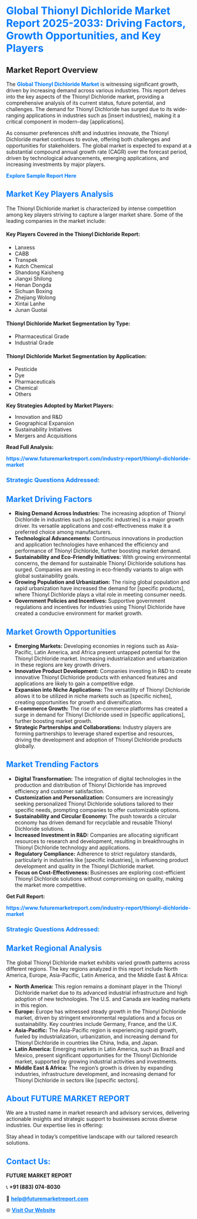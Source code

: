 <h1 style="color: #007BFF;">Global Thionyl Dichloride Market Report 2025-2033: Driving Factors, Growth Opportunities, and Key Players</h1>

<section id="overview">
<h2>Market Report Overview</h2>
<p>The <a href="https://www.futuremarketreport.com/industry-report/thionyl-dichloride-market" style="color: #007BFF; text-decoration: none;"><strong>Global Thionyl Dichloride Market</strong></a> is witnessing significant growth, driven by increasing demand across various industries. This report delves into the key aspects of the Thionyl Dichloride market, providing a comprehensive analysis of its current status, future potential, and challenges. The demand for Thionyl Dichloride has surged due to its wide-ranging applications in industries such as [insert industries], making it a critical component in modern-day [applications].</p>
<p>As consumer preferences shift and industries innovate, the Thionyl Dichloride market continues to evolve, offering both challenges and opportunities for stakeholders. The global market is expected to expand at a substantial compound annual growth rate (CAGR) over the forecast period, driven by technological advancements, emerging applications, and increasing investments by major players.</p>
</section>

<section id="overview">
<p><a href="https://www.futuremarketreport.com/request-sample/reportId=41895" style="color: #007BFF; text-decoration: none;"><strong>Explore Sample Report Here</strong></a></p>
</section>

<section id="key-players">
<h2 style="color: #007BFF;">Market Key Players Analysis</h2>
<p>The Thionyl Dichloride market is characterized by intense competition among key players striving to capture a larger market share. Some of the leading companies in the market include:</p>
<h4>Key Players Covered in the Thionyl Dichloride Report:</h4>
<ul><li>Lanxess</li><li>CABB</li><li>Transpek</li><li>Kutch Chemical</li><li>Shandong Kaisheng</li><li>Jiangxi Shilong</li><li>Henan Dongda</li><li>Sichuan Boxing</li><li>Zhejiang Wolong</li><li>Xintai Lanhe</li><li>Junan Guotai</li></ul>
<h4>Thionyl Dichloride Market Segmentation by Type:</h4>
<ul><li>Pharmaceutical Grade</li><li>Industrial Grade</li></ul>

<h4>Thionyl Dichloride Market Segmentation by Application:</h4>
<ul><li>Pesticide</li><li>Dye</li><li>Pharmaceuticals</li><li>Chemical</li><li>Others</li></ul>
<p><strong>Key Strategies Adopted by Market Players:</strong></p>
<ul>
<li>Innovation and R&D</li>
<li>Geographical Expansion</li>
<li>Sustainability Initiatives</li>
<li>Mergers and Acquisitions</li>
</ul>
</section>

<section>
<p><strong>Read Full Analysis: </strong></p><a href="https://www.futuremarketreport.com/industry-report/thionyl-dichloride-market" style="color: #007BFF; text-decoration: none;"><strong>https://www.futuremarketreport.com/industry-report/thionyl-dichloride-market</strong></a>
<h3 style="color: #007BFF;">Strategic Questions Addressed:</h3>
</section>

<section id="driving-factors">
<h2 style="color: #007BFF;">Market Driving Factors</h2>
<ul>
<li><strong>Rising Demand Across Industries:</strong> The increasing adoption of Thionyl Dichloride in industries such as [specific industries] is a major growth driver. Its versatile applications and cost-effectiveness make it a preferred choice among manufacturers.</li>
<li><strong>Technological Advancements:</strong> Continuous innovations in production and application technologies have enhanced the efficiency and performance of Thionyl Dichloride, further boosting market demand.</li>
<li><strong>Sustainability and Eco-Friendly Initiatives:</strong> With growing environmental concerns, the demand for sustainable Thionyl Dichloride solutions has surged. Companies are investing in eco-friendly variants to align with global sustainability goals.</li>
<li><strong>Growing Population and Urbanization:</strong> The rising global population and rapid urbanization have increased the demand for [specific products], where Thionyl Dichloride plays a vital role in meeting consumer needs.</li>
<li><strong>Government Policies and Incentives:</strong> Supportive government regulations and incentives for industries using Thionyl Dichloride have created a conducive environment for market growth.</li>
</ul>
</section>

<section id="growth-opportunities">
<h2 style="color: #007BFF;">Market Growth Opportunities</h2>
<ul>
<li><strong>Emerging Markets:</strong> Developing economies in regions such as Asia-Pacific, Latin America, and Africa present untapped potential for the Thionyl Dichloride market. Increasing industrialization and urbanization in these regions are key growth drivers.</li>
<li><strong>Innovative Product Development:</strong> Companies investing in R&D to create innovative Thionyl Dichloride products with enhanced features and applications are likely to gain a competitive edge.</li>
<li><strong>Expansion into Niche Applications:</strong> The versatility of Thionyl Dichloride allows it to be utilized in niche markets such as [specific niches], creating opportunities for growth and diversification.</li>
<li><strong>E-commerce Growth:</strong> The rise of e-commerce platforms has created a surge in demand for Thionyl Dichloride used in [specific applications], further boosting market growth.</li>
<li><strong>Strategic Partnerships and Collaborations:</strong> Industry players are forming partnerships to leverage shared expertise and resources, driving the development and adoption of Thionyl Dichloride products globally.</li>
</ul>
</section>

<section id="trending-factors">
<h2 style="color: #007BFF;">Market Trending Factors</h2>
<ul>
<li><strong>Digital Transformation:</strong> The integration of digital technologies in the production and distribution of Thionyl Dichloride has improved efficiency and customer satisfaction.</li>
<li><strong>Customization and Personalization:</strong> Consumers are increasingly seeking personalized Thionyl Dichloride solutions tailored to their specific needs, prompting companies to offer customizable options.</li>
<li><strong>Sustainability and Circular Economy:</strong> The push towards a circular economy has driven demand for recyclable and reusable Thionyl Dichloride solutions.</li>
<li><strong>Increased Investment in R&D:</strong> Companies are allocating significant resources to research and development, resulting in breakthroughs in Thionyl Dichloride technology and applications.</li>
<li><strong>Regulatory Compliance:</strong> Adherence to strict regulatory standards, particularly in industries like [specific industries], is influencing product development and quality in the Thionyl Dichloride market.</li>
<li><strong>Focus on Cost-Effectiveness:</strong> Businesses are exploring cost-efficient Thionyl Dichloride solutions without compromising on quality, making the market more competitive.</li>
</ul>
</section>

<section>
<p><strong>Get Full Report: </strong></p><a href="https://www.futuremarketreport.com/industry-report/thionyl-dichloride-market" style="color: #007BFF; text-decoration: none;"><strong>https://www.futuremarketreport.com/industry-report/thionyl-dichloride-market</strong></a>
<h3 style="color: #007BFF;">Strategic Questions Addressed:</h3>
</section>


<section id="regional-analysis">
<h2 style="color: #007BFF;">Market Regional Analysis</h2>
<p>The global Thionyl Dichloride market exhibits varied growth patterns across different regions. The key regions analyzed in this report include North America, Europe, Asia-Pacific, Latin America, and the Middle East & Africa:</p>
<ul>
<li><strong>North America:</strong> This region remains a dominant player in the Thionyl Dichloride market due to its advanced industrial infrastructure and high adoption of new technologies. The U.S. and Canada are leading markets in this region.</li>
<li><strong>Europe:</strong> Europe has witnessed steady growth in the Thionyl Dichloride market, driven by stringent environmental regulations and a focus on sustainability. Key countries include Germany, France, and the U.K.</li>
<li><strong>Asia-Pacific:</strong> The Asia-Pacific region is experiencing rapid growth, fueled by industrialization, urbanization, and increasing demand for Thionyl Dichloride in countries like China, India, and Japan.</li>
<li><strong>Latin America:</strong> Emerging markets in Latin America, such as Brazil and Mexico, present significant opportunities for the Thionyl Dichloride market, supported by growing industrial activities and investments.</li>
<li><strong>Middle East & Africa:</strong> The region’s growth is driven by expanding industries, infrastructure development, and increasing demand for Thionyl Dichloride in sectors like [specific sectors].</li>
</ul>
</section>

<footer>
<h2 style="color: #007BFF;">About FUTURE MARKET REPORT</h2>
<p>We are a trusted name in market research and advisory services, delivering actionable insights and strategic support to businesses across diverse industries. Our expertise lies in offering:</p>

<p>Stay ahead in today’s competitive landscape with our tailored research solutions.</p>

<h2 style="color: #007BFF;">Contact Us:</h2>
<p><strong>FUTURE MARKET REPORT</strong></p>
<p>📞 <strong>+91 (883) 074-8030</strong></p>
<p>📧 <strong><a href="mailto:help@futuremarketreport.com" style="color: #007BFF;">help@futuremarketreport.com</a></strong></p>
<p>🌐 <strong><a href="https://www.futuremarketreport.com/" style="color: #007BFF;">Visit Our Website</a></strong></p>
</footer>